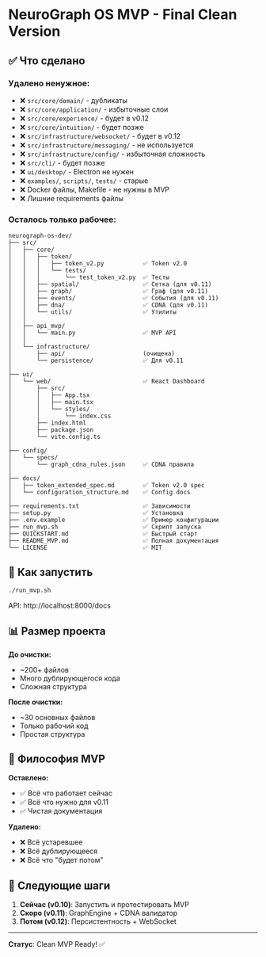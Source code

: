 # NeuroGraph OS MVP - Final Clean Version

## ✅ Что сделано

### Удалено ненужное:
- ❌ `src/core/domain/` - дубликаты
- ❌ `src/core/application/` - избыточные слои
- ❌ `src/core/experience/` - будет в v0.12
- ❌ `src/core/intuition/` - будет позже
- ❌ `src/infrastructure/websocket/` - будет в v0.12
- ❌ `src/infrastructure/messaging/` - не используется
- ❌ `src/infrastructure/config/` - избыточная сложность
- ❌ `src/cli/` - будет позже
- ❌ `ui/desktop/` - Electron не нужен
- ❌ `examples/`, `scripts/`, `tests/` - старые
- ❌ Docker файлы, Makefile - не нужны в MVP
- ❌ Лишние requirements файлы

### Осталось только рабочее:

```
neurograph-os-dev/
├── src/
│   ├── core/
│   │   ├── token/
│   │   │   ├── token_v2.py           ✅ Token v2.0
│   │   │   └── tests/
│   │   │       └── test_token_v2.py  ✅ Тесты
│   │   ├── spatial/                  ✅ Сетка (для v0.11)
│   │   ├── graph/                    ✅ Граф (для v0.11)
│   │   ├── events/                   ✅ События (для v0.11)
│   │   ├── dna/                      ✅ CDNA (для v0.11)
│   │   └── utils/                    ✅ Утилиты
│   │
│   ├── api_mvp/
│   │   └── main.py                   ✅ MVP API
│   │
│   └── infrastructure/
│       ├── api/                      (очищена)
│       └── persistence/              ✅ Для v0.11
│
├── ui/
│   └── web/                          ✅ React Dashboard
│       ├── src/
│       │   ├── App.tsx
│       │   ├── main.tsx
│       │   └── styles/
│       │       └── index.css
│       ├── index.html
│       ├── package.json
│       └── vite.config.ts
│
├── config/
│   └── specs/
│       └── graph_cdna_rules.json     ✅ CDNA правила
│
├── docs/
│   ├── token_extended_spec.md        ✅ Token v2.0 spec
│   └── configuration_structure.md    ✅ Config docs
│
├── requirements.txt                  ✅ Зависимости
├── setup.py                          ✅ Установка
├── .env.example                      ✅ Пример конфигурации
├── run_mvp.sh                        ✅ Скрипт запуска
├── QUICKSTART.md                     ✅ Быстрый старт
├── README_MVP.md                     ✅ Полная документация
└── LICENSE                           ✅ MIT
```

## 🚀 Как запустить

```bash
./run_mvp.sh
```

API: http://localhost:8000/docs

## 📊 Размер проекта

**До очистки:**
- ~200+ файлов
- Много дублирующегося кода
- Сложная структура

**После очистки:**
- ~30 основных файлов
- Только рабочий код
- Простая структура

## 🎯 Философия MVP

**Оставлено:**
- ✅ Всё что работает сейчас
- ✅ Всё что нужно для v0.11
- ✅ Чистая документация

**Удалено:**
- ❌ Всё устаревшее
- ❌ Всё дублирующееся
- ❌ Всё что "будет потом"

## 📝 Следующие шаги

1. **Сейчас (v0.10)**: Запустить и протестировать MVP
2. **Скоро (v0.11)**: GraphEngine + CDNA валидатор
3. **Потом (v0.12)**: Персистентность + WebSocket

---

**Статус**: Clean MVP Ready! ✅
